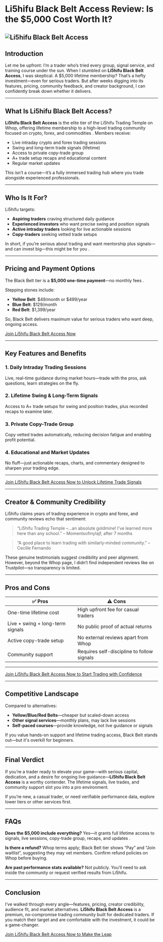 # Li5hifu Black Belt Access Review: Is the \$5,000 Cost Worth It?
![Li5hifu Black Belt Access](https://github.com/user-attachments/assets/6d42c445-bf88-4755-ae67-d2bd177dd806)
---

## Introduction

Let me be upfront: I’m a trader who’s tried every group, signal service, and training course under the sun. When I stumbled on **Li5hifu Black Belt Access**, I was skeptical. A \$5,000 lifetime membership? That’s a hefty investment—even for serious traders. But after weeks digging into its features, pricing, community feedback, and creator background, I can confidently break down whether it delivers.

---

## What Is Li5hifu Black Belt Access?

**Li5hifu Black Belt Access** is the elite tier of the Li5hifu Trading Temple on Whop, offering lifetime membership to a high-level trading community focused on crypto, forex, and commodities . Members receive:

* Live intraday crypto and forex trading sessions
* Swing and long-term trade signals (lifetime)
* Access to private copy-trade group
* A+ trade setup recaps and educational content
* Regular market updates

This isn’t a course—it’s a fully immersed trading hub where you trade alongside experienced professionals.

---

## Who Is It For?

Li5hifu targets:

* **Aspiring traders** craving structured daily guidance
* **Experienced investors** who want precise swing and position signals
* **Active intraday traders** looking for live actionable sessions
* **Copy-traders** seeking vetted trade setups

In short, if you’re serious about trading and want mentorship plus signals—and can invest big—this might be for you .

---

## Pricing and Payment Options

The Black Belt tier is a **\$5,000 one-time payment**—no monthly fees .

Stepping stones include:

* **Yellow Belt**: \$49/month or \$499/year
* **Blue Belt**: \$129/month
* **Red Belt**: \$1,399/year

So, Black Belt delivers maximum value for serious traders who want deep, ongoing access.

[Join Li5hifu Black Belt Access Now]([kelexbawz.com/li5hifu])

---

## Key Features and Benefits

### 1. Daily Intraday Trading Sessions

Live, real-time guidance during market hours—trade with the pros, ask questions, learn strategies on the fly.

### 2. Lifetime Swing & Long-Term Signals

Access to A+ trade setups for swing and position trades, plus recorded recaps to examine later.

### 3. Private Copy-Trade Group

Copy vetted trades automatically, reducing decision fatigue and enabling profit potential.

### 4. Educational and Market Updates

No fluff—just actionable recaps, charts, and commentary designed to sharpen your trading edge.

---

[Join Li5hifu Black Belt Access Now to Unlock Lifetime Trade Signals]([kelexbawz.com/li5hifu])

---

## Creator & Community Credibility

Li5hifu claims years of trading experience in crypto and forex, and community reviews echo that sentiment:

> “Li5hifu Trading Temple –…an absolute goldmine! I’ve learned more here than any school.” – Momentsofmylajf, after 7 months

> “A good place to learn trading with similarly‑minded community.” – Cecille Fernando

These genuine testimonials suggest credibility and peer alignment. However, beyond the Whop page, I didn’t find independent reviews like on Trustpilot—so transparency is limited.

---

## Pros and Cons

| ✅ Pros                           | ⚠️ Cons                                    |
| -------------------------------- | ------------------------------------------ |
| One-time lifetime cost           | High upfront fee for casual traders        |
| Live + swing + long-term signals | No public proof of actual returns          |
| Active copy-trade setup          | No external reviews apart from Whop        |
| Community support                | Requires self-discipline to follow signals |

---

[Join Li5hifu Black Belt Access Now to Start Trading with Confidence]([kelexbawz.com/li5hifu])

---

## Competitive Landscape

Compared to alternatives:

* **Yellow/Blue/Red Belts**—cheaper but scaled-down access
* **Other signal services**—monthly plans, may lack live sessions
* **Self-paced courses**—provide knowledge, not live guidance or signals

If you value hands-on support and lifetime trading access, Black Belt stands out—but it's overkill for beginners.

---

## Final Verdict

If you’re a trader ready to elevate your game—with serious capital, dedication, and a desire for ongoing live guidance—**Li5hifu Black Belt Access** is a worthy contender. The lifetime signals, live trades, and community support slot you into a pro environment.

If you’re new, a casual trader, or need verifiable performance data, explore lower tiers or other services first.

---

## FAQs

**Does the \$5,000 include everything?**
Yes—it grants full lifetime access to signals, live sessions, copy-trade group, recaps, and updates .

**Is there a refund?**
Whop terms apply; Black Belt tier shows “Pay” and “Join waitlist”, suggesting they may vet members. Confirm refund policies on Whop before buying.

**Are past performance stats available?**
Not publicly. You’ll need to ask inside the community or request verified results from Li5hifu.

---

## Conclusion

I’ve walked through every angle—features, pricing, creator credibility, audience fit, and market alternatives. **Li5hifu Black Belt Access** is a premium, no-compromise trading community built for dedicated traders. If you match their target and are comfortable with the investment, it could be a game-changer.

[Join Li5hifu Black Belt Access Now to Make the Leap]([kelexbawz.com/li5hifu])
